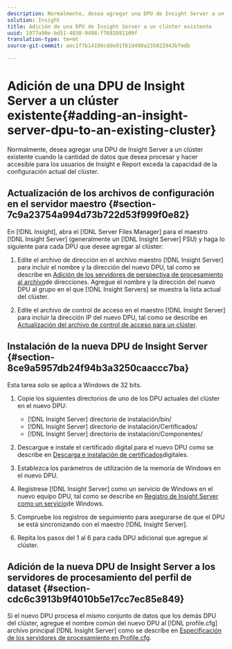 ```yaml
---
description: Normalmente, desea agregar una DPU de Insight Server a un clúster existente cuando la cantidad de datos que desea procesar y hacer accesible para los usuarios de Insight e Report exceda la capacidad de la configuración actual del clúster.
solution: Insight
title: Adición de una DPU de Insight Server a un clúster existente
uuid: 1977a90e-bd51-4838-9498-f7692891109f
translation-type: tm+mt
source-git-commit: aec1f7b14198cdde91f61d490a235022943bfedb

---
```



# Adición de una DPU de Insight Server a un clúster existente{#adding-an-insight-server-dpu-to-an-existing-cluster}

Normalmente, desea agregar una DPU de Insight Server a un clúster existente cuando la cantidad de datos que desea procesar y hacer accesible para los usuarios de Insight e Report exceda la capacidad de la configuración actual del clúster.

## Actualización de los archivos de configuración en el servidor maestro {#section-7c9a23754a994d73b722d53f999f0e82}

En [!DNL Insight], abra el [!DNL Server Files Manager] para el maestro [!DNL Insight Server] (generalmente un [!DNL Insight Server] FSU) y haga lo siguiente para cada DPU que desee agregar al clúster:

1. Edite el archivo de dirección en el archivo maestro [!DNL Insight Server] para incluir el nombre y la dirección del nuevo DPU, tal como se describe en [Adición de los servidores de perspectiva de procesamiento al archivo](../../../../../home/c-inst-svr/c-install-ins-svr/c-ins-svr-clstrs/c-inst-ins-svr-clstr/c-inst-proc-clstr/c-config-mstr-ins-svr-clstr.md#section-2fe5298180164e8dbaa59ea6b6ff682d)de direcciones. Agregue el nombre y la dirección del nuevo DPU al grupo en el que [!DNL Insight Servers] se muestra la lista actual del clúster.

1. Edite el archivo de control de acceso en el maestro [!DNL Insight Server] para incluir la dirección IP del nuevo DPU, tal como se describe en [Actualización del archivo de control de acceso para un clúster](../../../../../home/c-inst-svr/c-install-ins-svr/c-ins-svr-clstrs/c-inst-ins-svr-clstr/c-inst-proc-clstr/c-config-mstr-ins-svr-clstr.md#section-fce1367d92a445168c35e9ca506e7d6b).

## Instalación de la nueva DPU de Insight Server {#section-8ce9a5957db24f94b3a3250caaccc7ba}

Esta tarea solo se aplica a Windows de 32 bits.

1. Copie los siguientes directorios de uno de los DPU actuales del clúster en el nuevo DPU:

   * [!DNL Insight Server] directorio de instalación/bin/
   * [!DNL Insight Server] directorio de instalación/Certificados/
   * [!DNL Insight Server] directorio de instalación/Componentes/

1. Descargue e instale el certificado digital para el nuevo DPU como se describe en [Descarga e instalación de certificados](../../../../../home/c-inst-svr/c-install-ins-svr/t-install-proc-inst-svr-dpu/c-dnld-dgtl-cert/c-dnld-dgtl-cert.md#concept-4f79c240492f4e52b6375b4b3bbefa17)digitales.
1. Establezca los parámetros de utilización de la memoria de Windows en el nuevo DPU.
1. Regístrese [!DNL Insight Server] como un servicio de Windows en el nuevo equipo DPU, tal como se describe en [Registro de Insight Server como un servicio](../../../../../home/c-inst-svr/c-install-ins-svr/t-install-proc-inst-svr-dpu/c-reg-wdws-svc.md#concept-f2c7aa891d544a2595aa01d0d796a540)de Windows.

1. Compruebe los registros de seguimiento para asegurarse de que el DPU se está sincronizando con el maestro [!DNL Insight Server].
1. Repita los pasos del 1 al 6 para cada DPU adicional que agregue al clúster.

## Adición de la nueva DPU de Insight Server a los servidores de procesamiento del perfil de dataset {#section-cdc6c3913b9f4010b5e17cc7ec85e849}

Si el nuevo DPU procesa el mismo conjunto de datos que los demás DPU del clúster, agregue el nombre común del nuevo DPU al [!DNL profile.cfg] archivo principal [!DNL Insight Server] como se describe en [Especificación de los servidores de procesamiento en Profile.cfg](../../../../../home/c-inst-svr/c-install-ins-svr/c-ins-svr-clstrs/c-inst-ins-svr-clstr/c-inst-proc-clstr/c-config-prof-run-clstr.md#section-99664e072c21462f91fbafb6d893fcf9).
